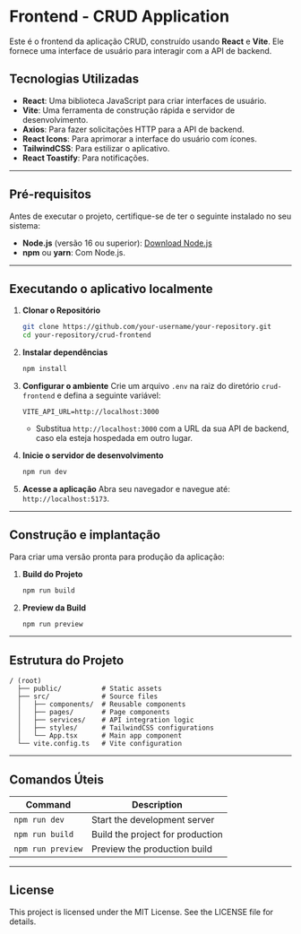 
# Frontend - CRUD Application

Este é o frontend da aplicação CRUD, construído usando **React** e **Vite**. Ele fornece uma interface de usuário para interagir com a API de backend.

## Tecnologias Utilizadas

- **React**: Uma biblioteca JavaScript para criar interfaces de usuário.
- **Vite**: Uma ferramenta de construção rápida e servidor de desenvolvimento.
- **Axios**: Para fazer solicitações HTTP para a API de backend.
- **React Icons**: Para aprimorar a interface do usuário com ícones.
- **TailwindCSS**: Para estilizar o aplicativo.
- **React Toastify**: Para notificações.

---

## Pré-requisitos

Antes de executar o projeto, certifique-se de ter o seguinte instalado no seu sistema:

- **Node.js** (versão 16 ou superior): [Download Node.js](https://nodejs.org/)
- **npm** ou **yarn**: Com Node.js.

---

## Executando o aplicativo localmente

1. **Clonar o Repositório**
   ```bash
   git clone https://github.com/your-username/your-repository.git
   cd your-repository/crud-frontend
   ```

2. **Instalar dependências**
   ```bash
   npm install
   ```

3. **Configurar o ambiente**
   Crie um arquivo `.env` na raiz do diretório `crud-frontend` e defina a seguinte variável:
   ```
   VITE_API_URL=http://localhost:3000
   ```

   - Substitua `http://localhost:3000` com a URL da sua API de backend, caso ela esteja hospedada em outro lugar.

4. **Inicie o servidor de desenvolvimento**
   ```bash
   npm run dev
   ```

5. **Acesse a aplicação**
   Abra seu navegador e navegue até: `http://localhost:5173`.

---

## Construção e implantação

Para criar uma versão pronta para produção da aplicação:

1. **Build do Projeto**
   ```bash
   npm run build
   ```

2. **Preview da Build**
   ```bash
   npm run preview
   ```

---

## Estrutura do Projeto

```
/ (root)
  ├── public/          # Static assets
  ├── src/             # Source files
  │   ├── components/  # Reusable components
  │   ├── pages/       # Page components
  │   ├── services/    # API integration logic
  │   ├── styles/      # TailwindCSS configurations
  │   └── App.tsx      # Main app component
  └── vite.config.ts   # Vite configuration
```

---

## Comandos Úteis

| Command          | Description                       |
|-------------------|-----------------------------------|
| `npm run dev`     | Start the development server     |
| `npm run build`   | Build the project for production |
| `npm run preview` | Preview the production build     |

---

## License

This project is licensed under the MIT License. See the LICENSE file for details.